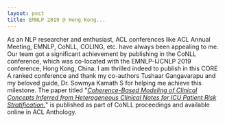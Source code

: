```yaml
---
layout: post
title: EMNLP 2019 @ Hong Kong...
---
```

<link rel="stylesheet" type="text/css" href="../bootstrap.min.css">
<script type="text/javascript" src="../bootstrap.min.js"></script>
<script type="text/javascript" src="../my_scripts.js"></script>

<style type="text/css">
  .img-thumbnail {
    height: 385px;
  }
</style>

<div class="container">
  <p>As an NLP researcher and enthusiast, ACL conferences like ACL Annual Meeting, EMNLP, CoNLL, COLING, etc. have always been appealing to me. Our team got a significant achievement by publishing in the CoNLL conference, which was co-located with the EMNLP-IJCNLP 2019 conference, Hong Kong, China. I am thrilled indeed to publish in this CORE A ranked conference and thank my co-authors Tushaar Gangavarapu and my beloved guide, Dr. Sowmya Kamath S for helping me achieve this milestone. The paper titled "<a href="https://www.aclweb.org/anthology/K19-1095/" target="_blank"><i>Coherence-Based Modeling of Clinical Concepts Inferred from Heterogeneous Clinical Notes for ICU Patient Risk Stratification.</i></a>" is published as part of CoNLL proceedings and available online in ACL Anthology.</p>
</div>